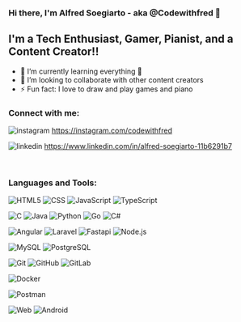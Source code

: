 ### Hi there, I'm Alfred Soegiarto - aka @Codewithfred 👋
## I'm a Tech Enthusiast, Gamer, Pianist, and a Content Creator!!

- 🌱 I’m currently learning everything 🤣
- 👯 I’m looking to collaborate with other content creators
- ⚡ Fun fact: I love to draw and play games and piano

### Connect with me:

![instagram](https://img.shields.io/badge/Instagram-E4405F?style=for-the-badge&logo=instagram&logoColor=white)
https://instagram.com/codewithfred

![linkedin](https://img.shields.io/badge/LinkedIn-0077B5?style=for-the-badge&logo=linkedin&logoColor=white)
https://www.linkedin.com/in/alfred-soegiarto-11b6291b7

<br />

### Languages and Tools:

![HTML5](https://img.shields.io/badge/-HTML5-000000?style=flat&logo=html5)
![CSS](https://img.shields.io/badge/-CSS3-000000?style=flat&logo=css3&logoColor=1572B6)
![JavaScript](https://img.shields.io/badge/-JavaScript-000000?style=flat&logo=javascript)
![TypeScript](https://img.shields.io/badge/-TypeScript-000000?style=flat&logo=typescript&logoColor=007ACC)

![C](https://img.shields.io/badge/-C-000000?style=flat&logo=C)
![Java](https://img.shields.io/badge/-Java-000000?style=flat&logo=java&logoColor=F6A032)
![Python](https://img.shields.io/badge/-Python-000000?style=flat&logo=python)
![Go](https://img.shields.io/badge/Go-000000?style=flat&logo=go&logoColor=00000)
![C#](https://img.shields.io/badge/C%23-000000?style=flat&logo=c-sharp&logoColor=00000)

![Angular](https://img.shields.io/badge/-Angular-000000?style=flat&logo=angular&logoColor=DD0031)
![Laravel](https://img.shields.io/badge/-Laravel-000000?style=flat&logo=laravel&logoColor=FF2D20)
![Fastapi](https://img.shields.io/badge/-Fastapi-000000?style=flat&logo=data%3Aimage%2Fpng%3Bbase64%2CiVBORw0KGgoAAAANSUhEUgAAAA4AAAAOCAMAAAAolt3jAAAAqFBMVEUAAAAAWvAAWe8AWfEAWfAAWO8AWu8AV%2B4AWPAAWfAAWvAAWe8AWe8AWe8AWfAAWfAAWe8AWe8AWe8AWe8AWe8AWvAAWe8AWO8AVPBXk%2FQBX%2FAATO9JifTL3fkATfAAWfAAUPDf6vuWu%2FgAS%2FACW%2FAATe9toPb%2F%2F%2F79%2Ff0DXPAEXfHM3vn%2B%2F%2F1rn%2FYAW%2FCYvPjc6fsATvAAWu9Hh%2FQBYPBWkfQAUvD%2F%2F%2F%2B52BlgAAAAFXRSTlMAAAAAAAAAAABLs97ds7a1S7KxtrVUER2xAAAAiklEQVQIWwXB2w3CQAxFwXPtXUcgSEgB9N8a4iMIhFBeGzMjQAJADQpmVEnaN%2Bkolpw7pMzl16o7lw6Zebqv6TkEhLvvXJmLBKqS4vMzGRsaImKtsGIAtda87QBGQJn9VN5JxfK456Of%2FJmc53RbFmm82gTrV4qd0VGm2guEQd8S%2BQffBHTtAIgZ%2FiqnNHsYCH0JAAAAAElFTkSuQmCC)
![Node.js](https://img.shields.io/badge/-Node.js-000000?style=flat&logo=node.js&logoColor=339933)

![MySQL](https://img.shields.io/badge/-MySQL-000000?style=flat&logo=mysql)
![PostgreSQL](https://img.shields.io/badge/-PostgreSQL-000000?style=flat&logo=postgresql&logoColor=336791)

![Git](https://img.shields.io/badge/-Git-000000?style=flat&logo=git&logoColor=F05032)
![GitHub](https://img.shields.io/badge/-GitHub-000000?style=flat&logo=github&logoColor=ffffff)
![GitLab](https://img.shields.io/badge/-GitLab-000000?style=flat&logo=gitlab&logoColor=ffffff)

![Docker](https://img.shields.io/badge/-Docker-000000?style=flat&logo=docker)

![Postman](https://img.shields.io/badge/-Postman-000000?style=flat&logo=postman)

![Web](https://img.shields.io/badge/-Web-000000?style=flat&logo=google-chrome)
![Android](https://img.shields.io/badge/-Android-000000?style=flat&logo=android)

[instagram]: https://instagram.com/codewithfred
[linkedin]: https://www.linkedin.com/in/alfred-soegiarto-11b6291b7
